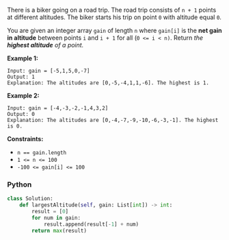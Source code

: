 There is a biker going on a road trip. The road trip consists of  `n + 1`  points at different altitudes. The biker starts his trip on point  `0`  with altitude equal  `0`.

You are given an integer array  `gain`  of length  `n`  where  `gain[i]`  is the  **net gain in altitude**  between points  `i`​​​​​​ and  `i + 1`  for all (`0 <= i < n)`. Return  _the  **highest altitude**  of a point._

**Example 1:**
```
Input: gain = [-5,1,5,0,-7]
Output: 1
Explanation: The altitudes are [0,-5,-4,1,1,-6]. The highest is 1.
```

**Example 2:**
```
Input: gain = [-4,-3,-2,-1,4,3,2]
Output: 0
Explanation: The altitudes are [0,-4,-7,-9,-10,-6,-3,-1]. The highest is 0.
```

**Constraints:**

-   `n == gain.length`
-   `1 <= n <= 100`
-   `-100 <= gain[i] <= 100`


### Python
```python
class Solution:
    def largestAltitude(self, gain: List[int]) -> int:
        result = [0]
        for num in gain:
            result.append(result[-1] + num)
        return max(result)
```